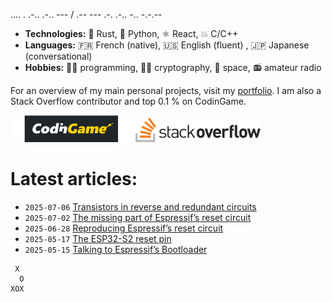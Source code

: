 .... . .-.. .-.. --- / .-- --- .-. .-.. -.. -.-.--

- **Technologies:** 🦀 Rust, 🐍 Python, ⚛ React, 💥 C/C++
- **Languages:** 🇫🇷 French (native), 🇺🇸 English (fluent) , 🇯🇵 Japanese (conversational)
- **Hobbies:** 👨‍💻 programming, 🕵🏻 cryptography, 🚀 space, 📻 amateur radio

For an overview of my main personal projects, visit my [portfolio](https://qsantos.fr/portfolio/).
I am also a Stack Overflow contributor and top 0.1 % on CodinGame.

<a href="https://www.codingame.com/profile/9f252c61454ad1a933ee71419c83cfff3871021"><!--
    --><img src="CodinGame_Logo.svg" alt="CodinGame logo" width="200" /><!--
--></a><!--
--><a href="https://stackoverflow.com/users/4457767/qsantos"><!--
    --><img src="Stack_Overflow_logo.svg" alt="Stack Overflow logo" width="200" /><!--
--></a>

# Latest articles:

- `2025-07-06` [Transistors in reverse and redundant circuits](https://qsantos.fr/2025/07/06/transistors-in-reverse-and-redundant-circuits/)
- `2025-07-02` [The missing part of Espressif’s reset circuit](https://qsantos.fr/2025/07/02/the-missing-part-of-espressifs-reset-circuit/)
- `2025-06-28` [Reproducing Espressif’s reset circuit](https://qsantos.fr/2025/06/28/reproducing-espressifs-reset-circuit/)
- `2025-05-17` [The ESP32-S2 reset pin](https://qsantos.fr/2025/05/17/the-esp32-s2-reset-pin/)
- `2025-05-15` [Talking to Espressif’s Bootloader](https://qsantos.fr/2025/05/15/talking-to-espressifs-bootloader/)

```
 X
  O
XOX
```
